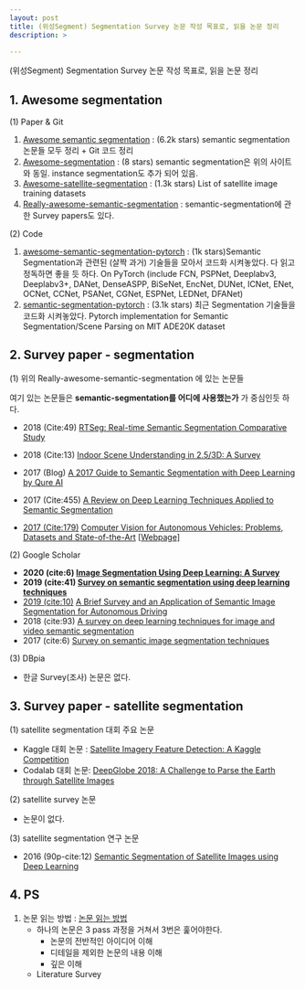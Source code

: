 ```yaml
---
layout: post
title: (위성Segment) Segmentation Survey 논문 작성 목표로, 읽을 논문 정리
description: >  
    
---
```

(위성Segment) Segmentation Survey 논문 작성 목표로, 읽을 논문 정리
## 1. Awesome segmentation
(1) Paper & Git

1. [Awesome semantic segmentation](https://github.com/mrgloom/awesome-semantic-segmentation) : (6.2k stars) semantic segmentation 논문들 모두 정리 + Git 코드 정리
2. [Awesome-segmentation](https://github.com/manhcuogntin4/awesome-segmentation) : (8 stars) semantic segmentation은 위의 사이트와 동일. instance segmentation도 추가 되어 있음. 
3. [Awesome-satellite-segmentation](https://awesomeopensource.com/project/chrieke/awesome-satellite-imagery-datasets) : (1.3k stars)  List of satellite image training datasets 
4. [Really-awesome-semantic-segmentation](https://github.com/nightrome/really-awesome-semantic-segmentation) : semantic-segmentation에 관한 Survey papers도 있다.  

(2) Code

1. [awesome-semantic-segmentation-pytorch](https://github.com/Tramac/awesome-semantic-segmentation-pytorch) : (1k stars)Semantic Segmentation과 관련된 (살짝 과거) 기술들을 모아서 코드화 시켜놓았다. 다 읽고 정독하면 좋을 듯 하다. 
   On PyTorch (include FCN, PSPNet, Deeplabv3, Deeplabv3+, DANet, DenseASPP, BiSeNet, EncNet, DUNet, ICNet, ENet, OCNet, CCNet, PSANet, CGNet, ESPNet, LEDNet, DFANet) 
2. [semantic-segmentation-pytorch](https://github.com/CSAILVision/semantic-segmentation-pytorch) : (3.1k stars) 최근 Segmentation 기술들을 코드화 시켜놓았다. Pytorch implementation for Semantic Segmentation/Scene Parsing on MIT ADE20K dataset





## 2. Survey paper - segmentation
(1) 위의 Really-awesome-semantic-segmentation 에 있는 논문들

여기 있는 논문들은 **semantic-segmentation를 어디에 사용했는가** 가 중심인듯 하다.

- 2018 (Cite:49) [RTSeg: Real-time Semantic Segmentation Comparative Study](https://arxiv.org/abs/1803.02758)  

- 2018 (Cite:13) [Indoor Scene Understanding in 2.5/3D: A Survey](https://arxiv.org/abs/1803.03352) 

- 2017 (Blog) [A 2017 Guide to Semantic Segmentation with Deep Learning by Qure AI](http://blog.qure.ai/notes/semantic-segmentation-deep-learning-review)  

- 2017 (Cite:455) [A Review on Deep Learning Techniques Applied to Semantic Segmentation](https://arxiv.org/abs/1704.06857) 

- <u>2017 (Cite:179)</u> [Computer Vision for Autonomous Vehicles: Problems, Datasets and State-of-the-Art](https://arxiv.org/abs/1704.05519) [[Webpage\]](http://www.cvlibs.net/projects/autonomous_vision_survey/)  

(2) Google Scholar

- **2020 (cite:6) [Image Segmentation Using Deep Learning: A Survey](https://arxiv.org/abs/2001.05566)** 
- **2019 (cite:41) [Survey on semantic segmentation using deep learning techniques](https://www.sciencedirect.com/science/article/pii/S092523121930181X)** 
- <u>2019 (cite:10)</u> [A Brief Survey and an Application of Semantic Image Segmentation for Autonomous Driving](https://arxiv.org/abs/1808.08413)
- 2018 (cite:93) [A survey on deep learning techniques for image and video semantic segmentation](https://www.sciencedirect.com/science/article/pii/S1568494618302813)
- 2017 (cite:6) [Survey on semantic image segmentation techniques](https://ieeexplore.ieee.org/document/8389420) 

(3) DBpia

  - 한글 Survey(조사) 논문은 없다. 

    



## 3. Survey paper - satellite segmentation
(1) satellite segmentation 대회 주요 논문

- Kaggle 대회 논문 : [Satellite Imagery Feature Detection: A Kaggle Competition](https://arxiv.org/abs/1706.06169)
- Codalab 대회 논문: [DeepGlobe 2018: A Challenge to Parse the Earth through Satellite Images](http://openaccess.thecvf.com/content_cvpr_2018_workshops/papers/w4/Demir_DeepGlobe_2018_A_CVPR_2018_paper.pdf)

(2) satellite survey 논문

- 논문이 없다. 

(3) satellite segmentation 연구 논문

- 2016 (90p-cite:12) [Semantic Segmentation of Satellite Images using Deep Learning](http://www.diva-portal.org/smash/get/diva2:1013270/FULLTEXT01.pdf)





## 4. PS
1. 논문 읽는 방법 : [논문 읽는 방법]([https://github.com/goofcode/UR/wiki/%EB%85%BC%EB%AC%B8-%EC%9D%BD%EB%8A%94-%EB%B2%95,-Survey-%EB%85%BC%EB%AC%B8-%EC%93%B0%EB%8A%94%EB%B2%95](https://github.com/goofcode/UR/wiki/논문-읽는-법,-Survey-논문-쓰는법)) 
   - 하나의 논문은 3 pass 과정을 거쳐서 3번은 훑어야한다. 
     - 논문의 전반적인 아이디어 이해
     - 디테일을 제외한 논문의 내용 이해
     - 깊은 이해
   - Literature Survey

